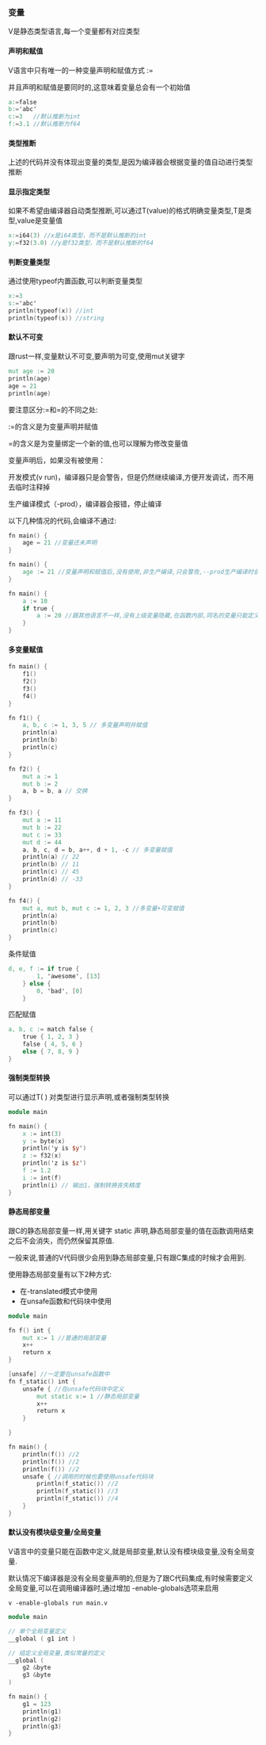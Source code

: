 ### 变量

V是静态类型语言,每一个变量都有对应类型

#### 声明和赋值

V语言中只有唯一的一种变量声明和赋值方式 :=

并且声明和赋值是要同时的,这意味着变量总会有一个初始值

```v
a:=false
b:='abc'
c:=3   //默认推断为int
f:=3.1 //默认推断为f64
```

#### 类型推断

上述的代码并没有体现出变量的类型,是因为编译器会根据变量的值自动进行类型推断

#### 显示指定类型

如果不希望由编译器自动类型推断,可以通过T(value)的格式明确变量类型,T是类型,value是变量值

```v
x:=i64(3) //x是i64类型，而不是默认推断的int
y:=f32(3.0) //y是f32类型，而不是默认推断的f64
```

#### 判断变量类型

通过使用typeof内置函数,可以判断变量类型

```v
x:=3
s:='abc'
println(typeof(x)) //int
println(typeof(s)) //string
```

#### 默认不可变

跟rust一样,变量默认不可变,要声明为可变,使用mut关键字

```v
mut age := 20
println(age)
age = 21
println(age)
```

要注意区分:=和=的不同之处:

:=的含义是为变量声明并赋值

=的含义是为变量绑定一个新的值,也可以理解为修改变量值

变量声明后，如果没有被使用：

开发模式(v run)，编译器只是会警告，但是仍然继续编译,方便开发调试，而不用去临时注释掉

生产编译模式（-prod），编译器会报错，停止编译

以下几种情况的代码,会编译不通过:

```v
fn main() {
	age = 21 //变量还未声明
}
```

```v
fn main() {
	age := 21 //变量声明和赋值后,没有使用,非生产编译,只会警告,--prod生产编译时会不通过
}
```

```v
fn main() {
	a := 10
	if true {
		a := 20 //跟其他语言不一样,没有上级变量隐藏,在函数内部,同名的变量只能定义一个
	}
}
```

#### 多变量赋值

```v
fn main() {
	f1()
	f2()
	f3()
	f4()
}

fn f1() {
	a, b, c := 1, 3, 5 // 多变量声明并赋值
	println(a)
	println(b)
	println(c)
}

fn f2() {
	mut a := 1
	mut b := 2
	a, b = b, a // 交换
}

fn f3() {
	mut a := 11
	mut b := 22
	mut c := 33
	mut d := 44
	a, b, c, d = b, a++, d + 1, -c // 多变量赋值
	println(a) // 22
	println(b) // 11
	println(c) // 45
	println(d) // -33
}

fn f4() {
	mut a, mut b, mut c := 1, 2, 3 //多变量+可变赋值
	println(a)
	println(b)
	println(c)
}

```

条件赋值

```v
d, e, f := if true {
		1, 'awesome', [13]
	} else {
		0, 'bad', [0]
	}
```

匹配赋值

```v
a, b, c := match false {
	true { 1, 2, 3 }
	false { 4, 5, 6 }
	else { 7, 8, 9 }
}
```



#### 强制类型转换

可以通过T( ) 对类型进行显示声明,或者强制类型转换

```v
module main

fn main() {
	x := int(3)
	y := byte(x)
	println('y is $y')
	z := f32(x)
	println('z is $z')
	f := 1.2
	i := int(f)
	println(i) // 输出1，强制转换丧失精度
}
```

#### 静态局部变量

跟C的静态局部变量一样,用关键字 static 声明,静态局部变量的值在函数调用结束之后不会消失，而仍然保留其原值.

一般来说,普通的V代码很少会用到静态局部变量,只有跟C集成的时候才会用到.

使用静态局部变量有以下2种方式:

- 在-translated模式中使用
- 在unsafe函数和代码块中使用

```v
module main

fn f() int {
	mut x:= 1 //普通的局部变量
	x++
	return x
}

[unsafe] //一定要在unsafe函数中
fn f_static() int {
	unsafe { //在unsafe代码块中定义
		mut static x:= 1 //静态局部变量
		x++
		return x
	}

}

fn main() {
	println(f()) //2
	println(f()) //2
	println(f()) //2
	unsafe { //调用的时候也要使用unsafe代码块
		println(f_static()) //2
		println(f_static()) //3
		println(f_static()) //4
	}
}
```

#### 默认没有模块级变量/全局变量

V语言中的变量只能在函数中定义,就是局部变量,默认没有模块级变量,没有全局变量.

默认情况下编译器是没有全局变量声明的,但是为了跟C代码集成,有时候需要定义全局变量,可以在调用编译器时,通过增加 -enable-globals选项来启用

```
v -enable-globals run main.v
```

```v
module main

// 单个全局变量定义
__global ( g1 int )

// 组定义全局变量,类似常量的定义
__global (
	g2 &byte 
	g3 &byte 
)

fn main() {
	g1 = 123
	println(g1)
	println(g2)
	println(g3)
}

```





